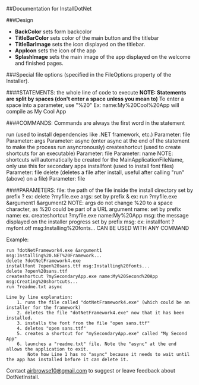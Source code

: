 ##Documentation for InstallDotNet

###Design

- **BackColor** sets form backcolor
- **TitleBarColor** sets color of the main button and the titlebar
- **TitleBarImage** sets the icon displayed on the titlebar.
- **AppIcon** sets the icon of the app
- **SplashImage** sets the main image of the app displayed on the welcome and finished pages.


###Special file options (specified in the FileOptions property of the Installer).

####STATEMENTS: the whole line of code to execute
**NOTE: Statements are split by spaces (don't enter a space unless you mean to)**
	To enter a space into a parameter, use "%20"
		Ex: name:My%20Cool%20App will compile as My Cool App

####COMMANDS:
Commands are always the first word in the statement

run (used to install dependencies like .NET framework, etc.)
	Parameter: file
	Parameter: args
	Parameter: async (enter async at the end of the statement to make the process run asyncronously)
createshortcut (used to create shortcuts for an executable)
	Parameter: file
	Parameter: name
	NOTE: shortcuts will automatically be created for the MainApplicationFileName, only use this for secondary apps
installfont (used to install font files)
	Parameter: file
delete (deletes a file after install, useful after calling "run" (above) on a file)
	Parameter: file


####PARAMETERS:
	file: the path of the file inside the install directory
		set by prefix ?
		ex: delete ?myfile.exe 
	args:
		set by prefix &
		ex: run ?myfile.exe &argument1 &argument2
		NOTE: args do not change %20 to a space character, as %20 could be part of a URL argument
	name:
		set by prefix name:
		ex. createshortcut ?myfile.exe name:My%20App 
	msg: the message displayed on the installer progress
		set by prefix msg:
		ex: installfont ?myfont.otf msg:Installing%20fonts...
		CAN BE USED WITH ANY COMMAND


Example:
	
	run ?dotNetFramework4.exe &argument1 msg:Installing%20.NET%20Framework...
	delete ?dotNetFramework4.exe
	installfont ?open%20sans.ttf msg:Installing%20fonts...
	delete ?open%20sans.ttf
	createshortcut ?mySecondaryApp.exe name:My%20Second%20App msg:Creating%20shortcuts...
	run ?readme.txt async	

	Line by line explanation:
		1. runs the file called "dotNetFramework4.exe" (which could be an installer for the framework)
		2. deletes the file "dotNetFramework4.exe" now that it has been installed.
		3. installs the font from the file "open sans.ttf"
		4. deletes "open sans.ttf"
		5. creates a shortcut for "mySecondaryApp.exe" called "My Second App"
		6. launches a "readme.txt" file. Note the "async" at the end allows the application to exit.
			Note how Line 1 has no "async" because it needs to wait until the app has installed before it can delete it.



Contact airbrowse10@gmail.com to suggest or leave feedback about DotNetInstall.

